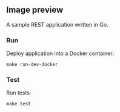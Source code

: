 ## Image preview
A sample REST application written in Go.

### Run
Deploy application into a Docker container:

```make run-dev-docker```

### Test
Run tests:

```make test```
